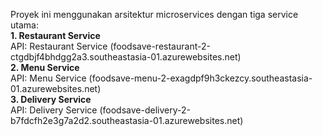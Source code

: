 Proyek ini menggunakan arsitektur microservices dengan tiga service utama:  
**1. Restaurant Service**     
API: Restaurant Service (foodsave-restaurant-2-ctgdbjf4bhdgg2a3.southeastasia-01.azurewebsites.net)  
**2. Menu Service**    
API: Menu Service (foodsave-menu-2-exagdpf9h3ckezcy.southeastasia-01.azurewebsites.net)  
**3. Delivery Service**    
API: Delivery Service (foodsave-delivery-2-b7fdcfh2e3g7a2d2.southeastasia-01.azurewebsites.net)   
